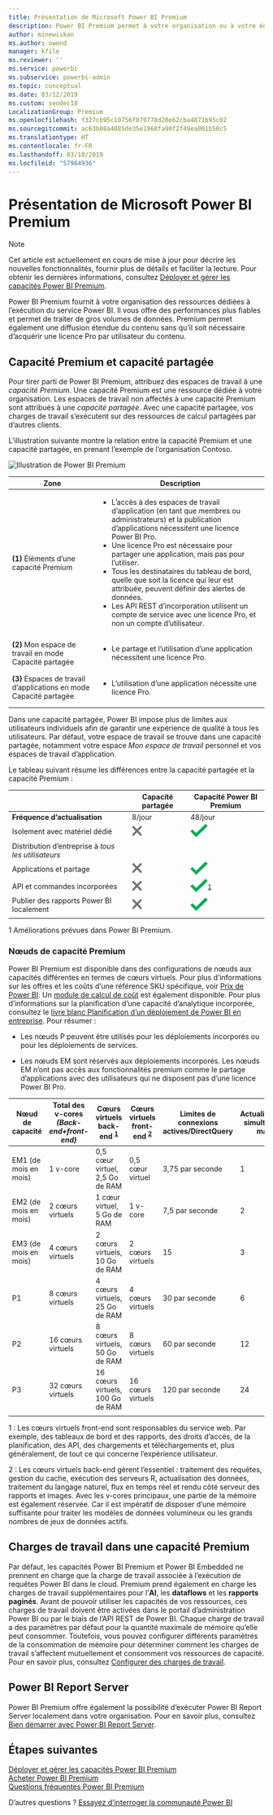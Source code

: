 ```yaml
---
title: Présentation de Microsoft Power BI Premium
description: Power BI Premium permet à votre organisation ou à votre équipe de bénéficier de performances plus fiables et de plus gros volumes de données sans qu’il soit nécessaire d’acquérir une licence pour chaque utilisateur.
author: minewiskan
ms.author: owend
manager: kfile
ms.reviewer: ''
ms.service: powerbi
ms.subservice: powerbi-admin
ms.topic: conceptual
ms.date: 03/12/2019
ms.custom: seodec18
LocalizationGroup: Premium
ms.openlocfilehash: f327cb95c10756f079778d20e62cba4871b95c02
ms.sourcegitcommit: ac63b08a4085de35e1968fa90f2f49ea001b50c5
ms.translationtype: HT
ms.contentlocale: fr-FR
ms.lasthandoff: 03/18/2019
ms.locfileid: "57964936"
---
```

# <a name="what-is-microsoft-power-bi-premium"></a>Présentation de Microsoft Power BI Premium

> [!NOTE]
> Cet article est actuellement en cours de mise à jour pour décrire les nouvelles fonctionnalités, fournir plus de détails et faciliter la lecture. Pour obtenir les dernières informations, consultez [Déployer et gérer les capacités Power BI Premium](whitepaper-powerbi-premium-deployment.md).

Power BI Premium fournit à votre organisation des ressources dédiées à l’exécution du service Power BI. Il vous offre des performances plus fiables et permet de traiter de gros volumes de données. Premium permet également une diffusion étendue du contenu sans qu’il soit nécessaire d’acquérir une licence Pro par utilisateur du contenu.  

## <a name="premium-capacity-and-shared-capacity"></a>Capacité Premium et capacité partagée

Pour tirer parti de Power BI Premium, attribuez des espaces de travail à une *capacité Premium*. Une capacité Premium est une ressource dédiée à votre organisation. Les espaces de travail non affectés à une capacité Premium sont attribués à une *capacité partagée*. Avec une capacité partagée, vos charges de travail s’exécutent sur des ressources de calcul partagées par d’autres clients.

L’illustration suivante montre la relation entre la capacité Premium et une capacité partagée, en prenant l’exemple de l’organisation Contoso.

![Illustration de Power BI Premium](media/service-premium/premium-chart.png)

| Zone | Description |
| --- | --- |
| **(1)** Éléments d’une capacité Premium | <ul><li>L’accès à des espaces de travail d’application (en tant que membres ou administrateurs) et la publication d’applications nécessitent une licence Power BI Pro.<li>Une licence Pro est nécessaire pour partager une application, mais pas pour l’utiliser.<li>Tous les destinataires du tableau de bord, quelle que soit la licence qui leur est attribuée, peuvent définir des alertes de données.<li>Les API REST d’incorporation utilisent un compte de service avec une licence Pro, et non un compte d’utilisateur.</ul> |
| **(2)** Mon espace de travail en mode Capacité partagée | <ul><li>Le partage et l’utilisation d’une application nécessitent une licence Pro.</ul> |
| **(3)** Espaces de travail d’applications en mode Capacité partagée | <ul><li>L’utilisation d’une application nécessite une licence Pro.</ul>|
| | |

Dans une capacité partagée, Power BI impose plus de limites aux utilisateurs individuels afin de garantir une expérience de qualité à tous les utilisateurs. Par défaut, votre espace de travail se trouve dans une capacité partagée, notamment votre espace *Mon espace de travail* personnel et vos espaces de travail d’application.

Le tableau suivant résume les différences entre la capacité partagée et la capacité Premium :

|  | Capacité partagée | Capacité Power BI Premium |
| --- | --- | --- |
| **Fréquence d’actualisation** |8/jour |48/jour |
| Isolement avec matériel dédié |![Non disponible](media/service-premium/not-available.png) |![](media/service-premium/available.png) |
| Distribution d’entreprise à *tous les utilisateurs* | | |
| Applications et partage |![Non disponible](media/service-premium/not-available.png) |![](media/service-premium/available.png) |
| API et commandes incorporées |![Non disponible](media/service-premium/not-available.png) |![](media/service-premium/available.png)<sup>[1](#fnt1)</sup> |
| Publier des rapports Power BI localement |![Non disponible](media/service-premium/not-available.png) |![](media/service-premium/available.png) |
| | | |

<a name="fnt1">1</a> Améliorations prévues dans Power BI Premium.



### <a name="premium-capacity-nodes"></a>Nœuds de capacité Premium

Power BI Premium est disponible dans des configurations de nœuds aux capacités différentes en termes de cœurs virtuels. Pour plus d’informations sur les offres et les coûts d’une référence SKU spécifique, voir [Prix de Power BI](https://powerbi.microsoft.com/pricing/). Un [module de calcul de coût](https://powerbi.microsoft.com/calculator/) est également disponible. Pour plus d’informations sur la planification d’une capacité d’analytique incorporée, consultez le [livre blanc Planification d’un déploiement de Power BI en entreprise](https://aka.ms/pbienterprisedeploy). Pour résumer :

* Les nœuds P peuvent être utilisés pour les déploiements incorporés ou pour les déploiements de services.

* Les nœuds EM sont réservés aux déploiements incorporés. Les nœuds EM n’ont pas accès aux fonctionnalités premium comme le partage d’applications avec des utilisateurs qui ne disposent pas d’une licence Power BI Pro.

| Nœud de capacité | Total des v-cores<br/>*(Back-end+front-end)*  | Cœurs virtuels back-end <sup>[1](#fn1)</sup> | Cœurs virtuels front-end <sup>[2](#fn2)</sup> | Limites de connexions actives/DirectQuery | Actualisations simultanées max. |
| --- | --- | --- | --- | --- | --- |
| EM1 (de mois en mois) |1 v-core |0,5 cœur virtuel, 2,5 Go de RAM |0,5 cœur virtuel |3,75 par seconde |  1 |
| EM2 (de mois en mois) |2 cœurs virtuels |1 cœur virtuel, 5 Go de RAM |1 v-core |7,5 par seconde |  2 |
| EM3 (de mois en mois) |4 cœurs virtuels |2 cœurs virtuels, 10 Go de RAM |2 cœurs virtuels | 15 | 3 |
| P1 |8 cœurs virtuels |4 cœurs virtuels, 25 Go de RAM |4 cœurs virtuels |30 par seconde | 6 |
| P2 |16 cœurs virtuels |8 cœurs virtuels, 50 Go de RAM |8 cœurs virtuels |60 par seconde | 12 |
| P3 |32 cœurs virtuels |16 cœurs virtuels, 100 Go de RAM |16 cœurs virtuels |120 par seconde | 24 |
| | | | | | |

<a name="fn1">1</a> : Les cœurs virtuels front-end sont responsables du service web. Par exemple, des tableaux de bord et des rapports, des droits d’accès, de la planification, des API, des chargements et téléchargements et, plus généralement, de tout ce qui concerne l’expérience utilisateur. 

<a name="fn2">2</a> : Les cœurs virtuels back-end gèrent l’essentiel : traitement des requêtes, gestion du cache, exécution des serveurs R, actualisation des données, traitement du langage naturel, flux en temps réel et rendu côté serveur des rapports et images. Avec les v-cores principaux, une partie de la mémoire est également réservée. Car il est impératif de disposer d’une mémoire suffisante pour traiter les modèles de données volumineux ou les grands nombres de jeux de données actifs.

## <a name="workloads-in-premium-capacity"></a>Charges de travail dans une capacité Premium

Par défaut, les capacités Power BI Premium et Power BI Embedded ne prennent en charge que la charge de travail associée à l’exécution de requêtes Power BI dans le cloud. Premium prend également en charge les charges de travail supplémentaires pour l’**AI**, les **dataflows** et les **rapports paginés**. Avant de pouvoir utiliser les capacités de vos ressources, ces charges de travail doivent être activées dans le portail d’administration Power BI ou par le biais de l’API REST de Power BI. Chaque charge de travail a des paramètres par défaut pour la quantité maximale de mémoire qu’elle peut consommer. Toutefois, vous pouvez configurer différents paramètres de la consommation de mémoire pour déterminer comment les charges de travail s’affectent mutuellement et consomment vos ressources de capacité. Pour en savoir plus, consultez [Configurer des charges de travail](service-admin-premium-workloads.md).

## <a name="power-bi-report-server"></a>Power BI Report Server

Power BI Premium offre également la possibilité d’exécuter Power BI Report Server localement dans votre organisation. Pour en savoir plus, consultez [Bien démarrer avec Power BI Report Server](report-server/get-started.md).

## <a name="next-steps"></a>Étapes suivantes

[Déployer et gérer les capacités Power BI Premium](whitepaper-powerbi-premium-deployment.md)   
[Acheter Power BI Premium](service-admin-premium-purchase.md)   
[Questions fréquentes Power BI Premium](service-premium-faq.md)   



D’autres questions ? [Essayez d’interroger la communauté Power BI](https://community.powerbi.com/)
